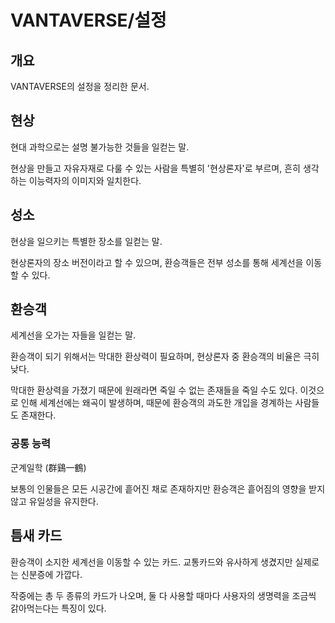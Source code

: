 # VANTAVERSE/설정
## 개요
VANTAVERSE의 설정을 정리한 문서.

## 현상
현대 과학으로는 설명 불가능한 것들을 일컫는 말.

현상을 만들고 자유자재로 다룰 수 있는 사람을 특별히 '현상론자'로 부르며, 흔히 생각하는 이능력자의 이미지와 일치한다.

## 성소
현상을 일으키는 특별한 장소를 일컫는 말.

현상론자의 장소 버전이라고 할 수 있으며, 환승객들은 전부 성소를 통해 세계선을 이동할 수 있다.

## 환승객
세계선을 오가는 자들을 일컫는 말.

환승객이 되기 위해서는 막대한 환상력이 필요하며, 현상론자 중 환승객의 비율은 극히 낮다.

막대한 환상력을 가졌기 때문에 원래라면 죽일 수 없는 존재들을 죽일 수도 있다. 이것으로 인해 세계선에는 왜곡이 발생하며, 때문에 환승객의 과도한 개입을 경계하는 사람들도 존재한다.
### 공통 능력
군계일학 (群鷄一鶴)

보통의 인물들은 모든 시공간에 흩어진 채로 존재하지만 환승객은 흩어짐의 영향을 받지 않고 유일성을 유지한다.

## 틈새 카드
환승객이 소지한 세계선을 이동할 수 있는 카드. 교통카드와 유사하게 생겼지만 실제로는 신분증에 가깝다.

작중에는 총 두 종류의 카드가 나오며, 둘 다 사용할 때마다 사용자의 생명력을 조금씩 갉아먹는다는 특징이 있다.

